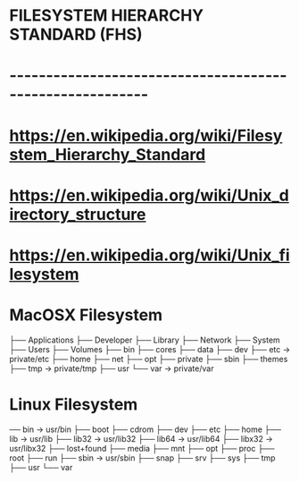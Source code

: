 
# FILESYSTEM HIERARCHY STANDARD (FHS)
# ---------------------------------------------------------
# https://en.wikipedia.org/wiki/Filesystem_Hierarchy_Standard
# https://en.wikipedia.org/wiki/Unix_directory_structure
# https://en.wikipedia.org/wiki/Unix_filesystem


# MacOSX Filesystem
├── Applications
├── Developer
├── Library
├── Network
├── System
├── Users
├── Volumes
├── bin
├── cores
├── data
├── dev
├── etc -> private/etc
├── home
├── net
├── opt
├── private
├── sbin
├── themes
├── tmp -> private/tmp
├── usr
└── var -> private/var


# Linux Filesystem
── bin -> usr/bin
├── boot
├── cdrom
├── dev
├── etc
├── home
├── lib -> usr/lib
├── lib32 -> usr/lib32
├── lib64 -> usr/lib64
├── libx32 -> usr/libx32
├── lost+found
├── media
├── mnt
├── opt
├── proc
├── root
├── run
├── sbin -> usr/sbin
├── snap
├── srv
├── sys
├── tmp
├── usr
└── var


